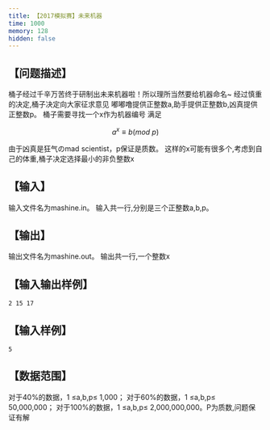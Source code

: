```yaml
---
title: 【2017模拟赛】未来机器
time: 1000
memory: 128
hidden: false
---
```


## 【问题描述】

桶子经过千辛万苦终于研制出未来机器啦！所以理所当然要给机器命名~
经过慎重的决定,桶子决定向大家征求意见
嘟嘟噜提供正整数a,助手提供正整数b,凶真提供正整数p。
桶子需要寻找一个x作为机器编号 满足

```math
a^x \equiv b(mod\ p)
```
由于凶真是狂气のmad scientist，p保证是质数。
这样的x可能有很多个,考虑到自己的体重,桶子决定选择最小的非负整数x

## 【输入】

输入文件名为mashine.in。
输入共一行,分别是三个正整数a,b,p。

## 【输出】

输出文件名为mashine.out。
输出共一行,一个整数x

## 【输入输出样例】

```
2 15 17
```

## 【输入样例】

```
5
```

## 【数据范围】

对于40%的数据，1 ≤a,b,p≤ 1,000；
对于60%的数据，1 ≤a,b,p≤ 50,000,000；
对于100%的数据，1 ≤a,b,p≤ 2,000,000,000。P为质数,问题保证有解

